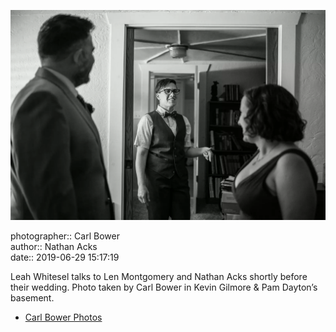 ![Leah Whitesel talks to Len Montgomery and Nathan Acks](assets/2019-06-29-set-1-the-ceremony-11.webp)

photographer:: Carl Bower  
author:: Nathan Acks  
date:: 2019-06-29 15:17:19

Leah Whitesel talks to Len Montgomery and Nathan Acks shortly before their wedding. Photo taken by Carl Bower in Kevin Gilmore & Pam Dayton’s basement.

* [Carl Bower Photos](https://carlbowerphotos.com)
